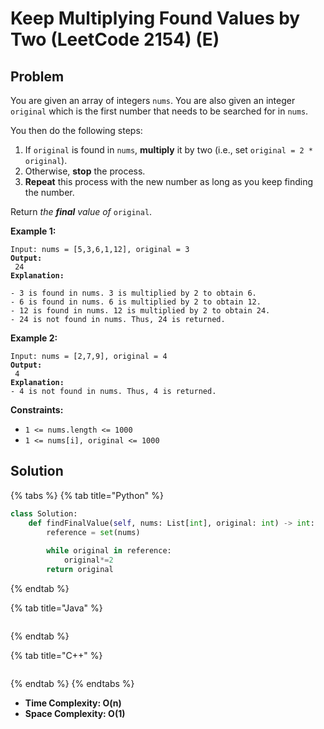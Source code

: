 # Keep Multiplying Found Values by Two (LeetCode 2154) (E)

## Problem



You are given an array of integers `nums`. You are also given an integer `original` which is the first number that needs to be searched for in `nums`.

You then do the following steps:

1. If `original` is found in `nums`, **multiply** it by two (i.e., set `original = 2 * original`).
2. Otherwise, **stop** the process.
3. **Repeat** this process with the new number as long as you keep finding the number.

Return _the **final** value of_ `original`.

&#x20;

**Example 1:**

<pre><code>Input: nums = [5,3,6,1,12], original = 3
<strong>Output:
</strong> 24
<strong>Explanation:
</strong> 
- 3 is found in nums. 3 is multiplied by 2 to obtain 6.
- 6 is found in nums. 6 is multiplied by 2 to obtain 12.
- 12 is found in nums. 12 is multiplied by 2 to obtain 24.
- 24 is not found in nums. Thus, 24 is returned.
</code></pre>

**Example 2:**

<pre><code>Input: nums = [2,7,9], original = 4
<strong>Output:
</strong> 4
<strong>Explanation:
</strong>- 4 is not found in nums. Thus, 4 is returned.
</code></pre>

&#x20;

**Constraints:**

* `1 <= nums.length <= 1000`
* `1 <= nums[i], original <= 1000`

## Solution&#x20;

{% tabs %}
{% tab title="Python" %}
```python
class Solution:
    def findFinalValue(self, nums: List[int], original: int) -> int:
        reference = set(nums)
        
        while original in reference:
            original*=2
        return original
```
{% endtab %}

{% tab title="Java" %}
```java
```
{% endtab %}

{% tab title="C++" %}
```cpp
```
{% endtab %}
{% endtabs %}

* **Time Complexity: O(n)**
* **Space Complexity: O(1)**
